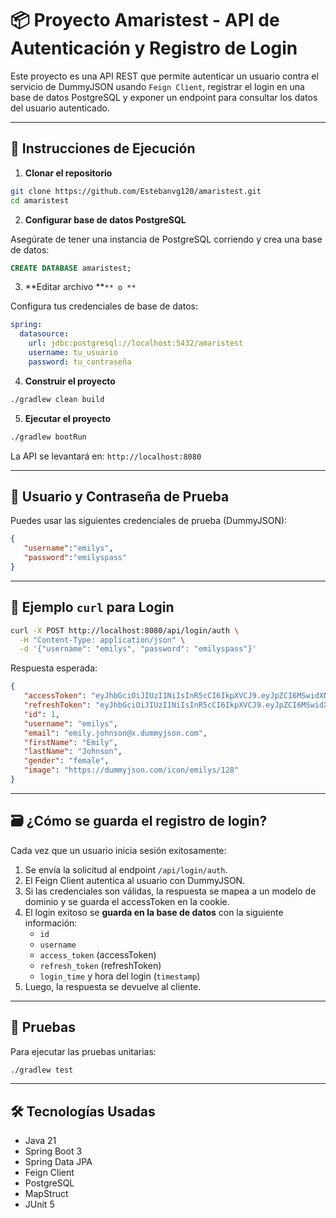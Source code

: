 # 📦 Proyecto Amaristest - API de Autenticación y Registro de Login

Este proyecto es una API REST que permite autenticar un usuario contra el servicio de DummyJSON usando `Feign Client`, registrar el login en una base de datos PostgreSQL y exponer un endpoint para consultar los datos del usuario autenticado.

---

## 🚀 Instrucciones de Ejecución

1. **Clonar el repositorio**

```bash
git clone https://github.com/Estebanvg120/amaristest.git
cd amaristest
```

2. **Configurar base de datos PostgreSQL**

Asegúrate de tener una instancia de PostgreSQL corriendo y crea una base de datos:

```sql
CREATE DATABASE amaristest;
```

3. \*\*Editar archivo \*\*`** o **`

Configura tus credenciales de base de datos:

```yaml
spring:
  datasource:
    url: jdbc:postgresql://localhost:5432/amaristest
    username: tu_usuario
    password: tu_contraseña
```

4. **Construir el proyecto**

```bash
./gradlew clean build
```

5. **Ejecutar el proyecto**

```bash
./gradlew bootRun
```

La API se levantará en: `http://localhost:8080`

---

## 👤 Usuario y Contraseña de Prueba

Puedes usar las siguientes credenciales de prueba (DummyJSON):

```json
{
   "username":"emilys",
   "password":"emilyspass"
}
```

---

## 🔐 Ejemplo `curl` para Login

```bash
curl -X POST http://localhost:8080/api/login/auth \
  -H "Content-Type: application/json" \
  -d '{"username": "emilys", "password": "emilyspass"}'
```

Respuesta esperada:

```json
{
   "accessToken": "eyJhbGciOiJIUzI1NiIsInR5cCI6IkpXVCJ9.eyJpZCI6MSwidXNlcm5hbWUiOiJlbWlseXMiLCJlbWFpbCI6ImVtaWx5LmpvaG5zb25AeC5kdW1teWpzb24uY29tIiwiZmlyc3ROYW1lIjoiRW1pbHkiLCJsYXN0TmFtZSI6IkpvaG5zb24iLCJnZW5kZXIiOiJmZW1hbGUiLCJpbWFnZSI6Imh0dHBzOi8vZHVtbXlqc29uLmNvbS9pY29uL2VtaWx5cy8xMjgiLCJpYXQiOjE3NTAxMzc2NDcsImV4cCI6MTc1MDE0MTI0N30.OYfo7-LsTu7PlI2gZFaIUN0rFSTmECVt7ajIJaHxPsE",
   "refreshToken": "eyJhbGciOiJIUzI1NiIsInR5cCI6IkpXVCJ9.eyJpZCI6MSwidXNlcm5hbWUiOiJlbWlseXMiLCJlbWFpbCI6ImVtaWx5LmpvaG5zb25AeC5kdW1teWpzb24uY29tIiwiZmlyc3ROYW1lIjoiRW1pbHkiLCJsYXN0TmFtZSI6IkpvaG5zb24iLCJnZW5kZXIiOiJmZW1hbGUiLCJpbWFnZSI6Imh0dHBzOi8vZHVtbXlqc29uLmNvbS9pY29uL2VtaWx5cy8xMjgiLCJpYXQiOjE3NTAxMzc2NDcsImV4cCI6MTc1MjcyOTY0N30.xPkZh2CzqEj_-8lRUjMuONlB8gqrZX4FnL3NBJIxTCI",
   "id": 1,
   "username": "emilys",
   "email": "emily.johnson@x.dummyjson.com",
   "firstName": "Emily",
   "lastName": "Johnson",
   "gender": "female",
   "image": "https://dummyjson.com/icon/emilys/128"
}
```

---

## 🗃️ ¿Cómo se guarda el registro de login?

Cada vez que un usuario inicia sesión exitosamente:

1. Se envía la solicitud al endpoint `/api/login/auth`.
2. El Feign Client autentica al usuario con DummyJSON.
3. Si las credenciales son válidas, la respuesta se mapea a un modelo de dominio y se guarda el accessToken en la cookie.
4. El login exitoso se **guarda en la base de datos** con la siguiente información:
   - `id`
   - `username`
   - `access_token` (accessToken)
   - `refresh_token` (refreshToken)
   - `login_time` y hora del login (`timestamp`)
5. Luego, la respuesta se devuelve al cliente.

---

## 🥪 Pruebas

Para ejecutar las pruebas unitarias:

```bash
./gradlew test
```

---

## 🛠 Tecnologías Usadas

- Java 21
- Spring Boot 3
- Spring Data JPA
- Feign Client
- PostgreSQL
- MapStruct
- JUnit 5


